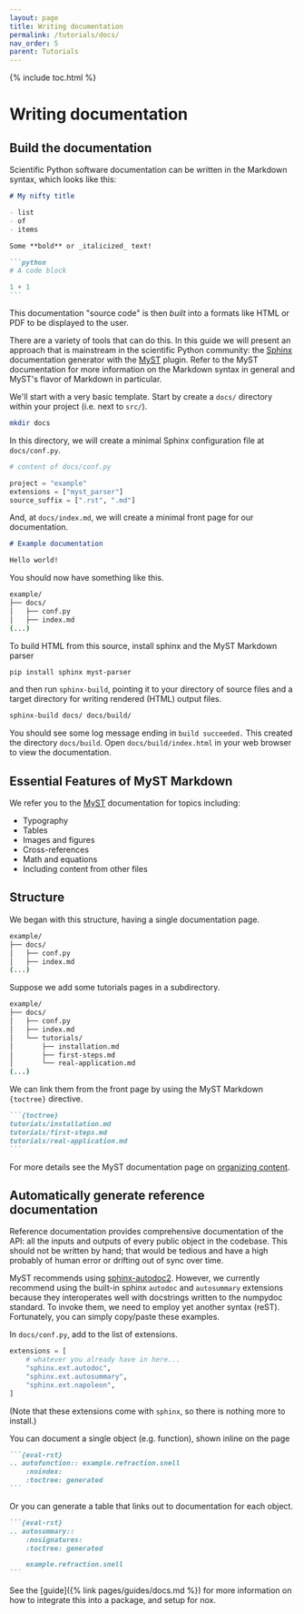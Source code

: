 ```yaml
---
layout: page
title: Writing documentation
permalink: /tutorials/docs/
nav_order: 5
parent: Tutorials
---
```


{% include toc.html %}

# Writing documentation

## Build the documentation

Scientific Python software documentation can be written in the Markdown syntax,
which looks like this:

````markdown
# My nifty title

- list
- of
- items

Some **bold** or _italicized_ text!

```python
# A code block

1 + 1
```
````

This documentation "source code" is then _built_ into a formats like HTML or PDF
to be displayed to the user.

There are a variety of tools that can do this. In this guide we will present an
approach that is mainstream in the scientific Python community: the [Sphinx][]
documentation generator with the [MyST][] plugin. Refer to the MyST
documentation for more information on the Markdown syntax in general and MyST's
flavor of Markdown in particular.

We'll start with a very basic template. Start by create a `docs/` directory
within your project (i.e. next to `src/`).

```bash
mkdir docs
```

In this directory, we will create a minimal Sphinx configuration file at
`docs/conf.py`.

```python
# content of docs/conf.py

project = "example"
extensions = ["myst_parser"]
source_suffix = [".rst", ".md"]
```

And, at `docs/index.md`, we will create a minimal front page for our
documentation.

```markdown
# Example documentation

Hello world!
```

You should now have something like this.

```bash
example/
├── docs/
│   ├── conf.py
│   ├── index.md
(...)
```

To build HTML from this source, install sphinx and the MyST Markdown parser

```bash
pip install sphinx myst-parser
```

and then run `sphinx-build`, pointing it to your directory of source files and a
target directory for writing rendered (HTML) output files.

```bash
sphinx-build docs/ docs/build/
```

You should see some log message ending in `build succeeded.` This created the
directory `docs/build`. Open `docs/build/index.html` in your web browser to view
the documentation.

## Essential Features of MyST Markdown

We refer you to the [MyST][] documentation for topics including:

- Typography
- Tables
- Images and figures
- Cross-references
- Math and equations
- Including content from other files

## Structure

We began with this structure, having a single documentation page.

```bash
example/
├── docs/
│   ├── conf.py
│   ├── index.md
(...)
```

Suppose we add some tutorials pages in a subdirectory.

```bash
example/
├── docs/
│   ├── conf.py
│   ├── index.md
│   └── tutorials/
│       ├── installation.md
│       ├── first-steps.md
│       └── real-application.md
(...)
```

We can link them from the front page by using the MyST Markdown `{toctree}`
directive.

````markdown
```{toctree}
tutorials/installation.md
tutorials/first-steps.md
tutorials/real-application.md
```
````

For more details see the MyST documentation page on [organizing content][].

## Automatically generate reference documentation

Reference documentation provides comprehensive documentation of the API: all the
inputs and outputs of every public object in the codebase. This should not be
written by hand; that would be tedious and have a high probably of human error
or drifting out of sync over time.

MyST recommends using [sphinx-autodoc2][]. However, we currently recommend using
the built-in sphinx `autodoc` and `autosummary` extensions because they
interoperates well with docstrings written to the numpydoc standard. To invoke
them, we need to employ yet another syntax (reST). Fortunately, you can simply
copy/paste these examples.

In `docs/conf.py`, add to the list of extensions.

```python
extensions = [
    # whatever you already have in here...
    "sphinx.ext.autodoc",
    "sphinx.ext.autosummary",
    "sphinx.ext.napoleon",
]
```

(Note that these extensions come with `sphinx`, so there is nothing more to
install.)

You can document a single object (e.g. function), shown inline on the page

````markdown
```{eval-rst}
.. autofunction:: example.refraction.snell
    :noindex:
    :toctree: generated
```
````

Or you can generate a table that links out to documentation for each object.

````markdown
```{eval-rst}
.. autosummary::
    :nosignatures:
    :toctree: generated

    example.refraction.snell
```
````

See the [guide]({% link pages/guides/docs.md %}) for more information on how to
integrate this into a package, and setup for nox.

<!-- prettier-ignore-start -->
[diátaxis]: https://diataxis.fr/
[sphinx]: https://www.sphinx-doc.org/
[myst]: https://myst-parser.readthedocs.io/
[organizing content]: https://myst-parser.readthedocs.io/en/latest/syntax/organising_content.html
[sphinx-autodoc2]: https://sphinx-autodoc2.readthedocs.io/
<!-- prettier-ignore-end -->
